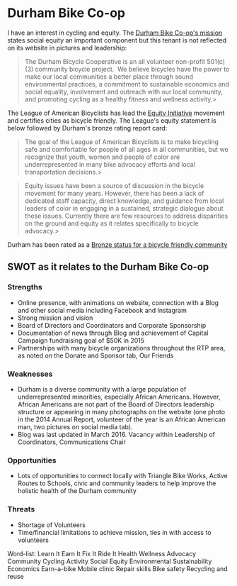 # Durham Bike Co-op #

I have an interest in cycling and equity. The [Durham Bike Co-op's mission](http://www.durhambikecoop.org/#!our-mission/c14e3) states social equity an important component but this tenant is not reflected on its website in pictures and leadership:

>The Durham Bicycle Cooperative is an all volunteer non-profit 501(c)(3) community bicycle project.
​
We believe bicycles have the power to make our local communities a better place through sound environmental practices, a commitment to sustainable economics and social equality, involvement and outreach with our local community, and promoting cycling as a healthy fitness and wellness activity.>

The League of American Bicyclists has lead the [Equity Initiative](http://www.bikeleague.org/equity) movement and certifies cities as bicycle friendly. The League's equity statement is below followed by Durham's bronze rating report card:

> The goal of the League of American Bicyclists is to make bicycling safe and comfortable for people of all ages in all communities, but we recognize that youth, women and people of color are underrepresented in many bike advocacy efforts and local transportation decisions.>

>Equity issues have been a source of discussion in the bicycle movement for many years. However, there has been a lack of dedicated staff capacity, direct knowledge, and guidance from local leaders of color in engaging in a sustained, strategic dialogue about these issues. Currently there are few resources to address disparities on the ground and equity as it relates specifically to bicycle advocacy.>

Durham has been rated as a [Bronze status for a bicycle friendly community](http://www.bikeleague.org/sites/default/files/bfareportcards/BFC_Fall_2014_ReportCard_Durham_NC.pdf)

## SWOT as it relates to the Durham Bike Co-op ##
### Strengths ###
  - Online presence, with animations on website, connection with a Blog and other social media including Facebook and Instagram
  - Strong mission and vision
  - Board of Directors and Coordinators and Corporate Sponsorship
  - Documentation of news through Blog and achievement of Capital Campaign fundraising goal of $50K in 2015
  - Partnerships with many bicycle organizations throughout the RTP area, as noted on the Donate and Sponsor tab, Our Friends
### Weaknesses ###  
  - Durham is a diverse community with a large population of underrepresented minorities, especially African Americans. However, African Americans are not part of the Board of Directors leadership structure or appearing in many photographs on the website (one photo in the 2014 Annual Report, volunteer of the year is an African American man, two pictures on social media tab).
  - Blog was last updated in March 2016. Vacancy within Leadership of Coordinators, Communications Chair

### Opportunities ###
 - Lots of opportunities to connect locally with Triangle Bike Works, Active Routes to Schools, civic and community leaders to help improve the holistic health of the Durham community

### Threats ###
 - Shortage of Volunteers
 - Time/financial limitations to achieve mission, ties in with access to volunteers

Word-list:
Learn It Earn It Fix It Ride It
Health
Wellness
Advocacy
Community
Cycling
Activity
Social Equity
Environmental
Sustainability
Economics
Earn-a-bike
Mobile clinic
Repair skills
Bike safety
Recycling and reuse
